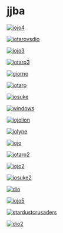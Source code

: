 # jjba

<a href="jojo4.jpg"><img alt="jojo4" src="jojo4.jpg"></a>

<a href="jotarovsdio.jpg"><img alt="jotarovsdio" src="jotarovsdio.jpg"></a>

<a href="jojo3.jpg"><img alt="jojo3" src="jojo3.jpg"></a>

<a href="jotaro3.jpg"><img alt="jotaro3" src="jotaro3.jpg"></a>

<a href="giorno.jpg"><img alt="giorno" src="giorno.jpg"></a>

<a href="jotaro.jpg"><img alt="jotaro" src="jotaro.jpg"></a>

<a href="josuke.jpg"><img alt="josuke" src="josuke.jpg"></a>

<a href="windows.jpg"><img alt="windows" src="windows.jpg"></a>

<a href="jojolion.jpg"><img alt="jojolion" src="jojolion.jpg"></a>

<a href="jolyne.jpg"><img alt="jolyne" src="jolyne.jpg"></a>

<a href="jojo.jpg"><img alt="jojo" src="jojo.jpg"></a>

<a href="jotaro2.jpg"><img alt="jotaro2" src="jotaro2.jpg"></a>

<a href="jojo2.jpg"><img alt="jojo2" src="jojo2.jpg"></a>

<a href="josuke2.jpg"><img alt="josuke2" src="josuke2.jpg"></a>

<a href="dio.jpg"><img alt="dio" src="dio.jpg"></a>

<a href="jojo5.png"><img alt="jojo5" src="jojo5.png"></a>

<a href="stardustcrusaders.png"><img alt="stardustcrusaders" src="stardustcrusaders.png"></a>

<a href="dio2.jpg"><img alt="dio2" src="dio2.jpg"></a>

